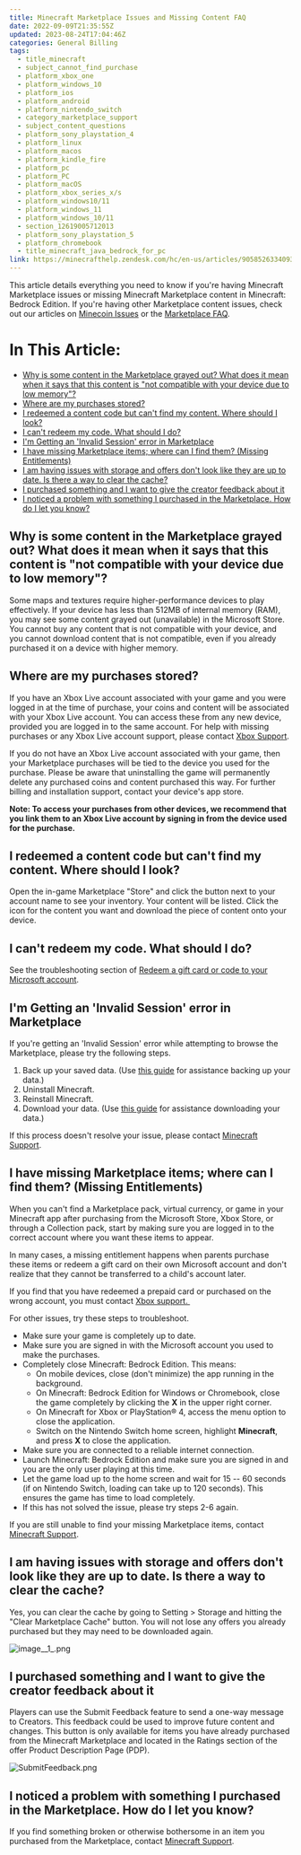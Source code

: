 ```yaml
---
title: Minecraft Marketplace Issues and Missing Content FAQ
date: 2022-09-09T21:35:55Z
updated: 2023-08-24T17:04:46Z
categories: General Billing
tags:
  - title_minecraft
  - subject_cannot_find_purchase
  - platform_xbox_one
  - platform_windows_10
  - platform_ios
  - platform_android
  - platform_nintendo_switch
  - category_marketplace_support
  - subject_content_questions
  - platform_sony_playstation_4
  - platform_linux
  - platform_macos
  - platform_kindle_fire
  - platform_pc
  - platform_PC
  - platform_macOS
  - platform_xbox_series_x/s
  - platform_windows10/11
  - platform_windows_11
  - platform_windows_10/11
  - section_12619005712013
  - platform_sony_playstation_5
  - platform_chromebook
  - title_minecraft_java_bedrock_for_pc
link: https://minecrafthelp.zendesk.com/hc/en-us/articles/9058526334093-Minecraft-Marketplace-Issues-and-Missing-Content-FAQ
---
```


This article details everything you need to know if you\'re having Minecraft Marketplace issues or missing Minecraft Marketplace content in Minecraft: Bedrock Edition. If you\'re having other Marketplace content issues, check out our articles on [Minecoin Issues](https://help.minecraft.net/hc/en-us/articles/9058316885133) or the [Marketplace FAQ](https://help.minecraft.net/hc/en-us/articles/4408963926541).

# In This Article:

-   [Why is some content in the Marketplace grayed out? What does it mean when it says that this content is "not compatible with your device due to low memory"?](https://minecrafthelp.zendesk.com/hc/en-us/articles/9058526334093-Minecraft-Marketplace-Issues-and-Missing-Content-FAQ#h_01GCJ2JEXQDZ6TD08C5JYFENYB)
-   [Where are my purchases stored?](https://minecrafthelp.zendesk.com/hc/en-us/articles/9058526334093-Minecraft-Marketplace-Issues-and-Missing-Content-FAQ#h_01GCJ2JM2V5XF37AWN28DTB19N)
-   [I redeemed a content code but can't find my content. Where should I look?](https://minecrafthelp.zendesk.com/hc/en-us/articles/9058526334093-Minecraft-Marketplace-Issues-and-Missing-Content-FAQ#h_01GCJ2JT77EHHYD4V66A1TPW96)
-   [I can't redeem my code. What should I do?](https://minecrafthelp.zendesk.com/hc/en-us/articles/9058526334093-Minecraft-Marketplace-Issues-and-Missing-Content-FAQ#h_01GCJ2K6J6QEV284E2AX46H47V)
-   [I\'m Getting an \'Invalid Session\' error in Marketplace](https://minecrafthelp.zendesk.com/hc/en-us/articles/9058526334093-Minecraft-Marketplace-Issues-and-Missing-Content-FAQ#h_01H6C9434JFS9HV45VRDYGK7SH)
-   [I have missing Marketplace items; where can I find them? (Missing Entitlements)](https://minecrafthelp.zendesk.com/hc/en-us/articles/9058526334093-Minecraft-Marketplace-Issues-and-Missing-Content-FAQ#h_01GCJ2KJEE1J8DS31TQEXE6PCQ)
-   [I am having issues with storage and offers don\'t look like they are up to date. Is there a way to clear the cache?](https://minecrafthelp.zendesk.com/hc/en-us/articles/9058526334093-Minecraft-Marketplace-Issues-and-Missing-Content-FAQ#h_01GXXN24VKSTG734M83N0ZYSKM)
-   [I purchased something and I want to give the creator feedback about it](https://minecrafthelp.zendesk.com/hc/en-us/articles/9058526334093-Minecraft-Marketplace-Issues-and-Missing-Content-FAQ#01H8M82JEDJV7K5GN86XEQMK06)
-   [I noticed a problem with something I purchased in the Marketplace. How do I let you know?](https://minecrafthelp.zendesk.com/hc/en-us/articles/9058526334093-Minecraft-Marketplace-Issues-and-Missing-Content-FAQ#h_01GCJ2KQTQCG0MNCP5M39SPDTR)

## Why is some content in the Marketplace grayed out? What does it mean when it says that this content is "not compatible with your device due to low memory"?

Some maps and textures require higher-performance devices to play effectively. If your device has less than 512MB of internal memory (RAM), you may see some content grayed out (unavailable) in the Microsoft Store. You cannot buy any content that is not compatible with your device, and you cannot download content that is not compatible, even if you already purchased it on a device with higher memory.

## Where are my purchases stored?

If you have an Xbox Live account associated with your game and you were logged in at the time of purchase, your coins and content will be associated with your Xbox Live account. You can access these from any new device, provided you are logged in to the same account. For help with missing purchases or any Xbox Live account support, please contact [Xbox Support](https://support.xbox.com/contact-us).

If you do not have an Xbox Live account associated with your game, then your Marketplace purchases will be tied to the device you used for the purchase. Please be aware that uninstalling the game will permanently delete any purchased coins and content purchased this way. For further billing and installation support, contact your device\'s app store.

**Note: To access your purchases from other devices, we recommend that you link them to an Xbox Live account by signing in from the device used for the purchase.**

## I redeemed a content code but can't find my content. Where should I look?

Open the in-game Marketplace "Store" and click the button next to your account name to see your inventory. Your content will be listed. Click the icon for the content you want and download the piece of content onto your device.

## I can't redeem my code. What should I do?

See the troubleshooting section of [Redeem a gift card or code to your Microsoft account](https://support.microsoft.com/en-us/account-billing/redeem-a-gift-card-or-code-to-your-microsoft-account-d6b2c675-9e31-f312-7ff4-21834ad22fa8).

## I\'m Getting an \'Invalid Session\' error in Marketplace

If you\'re getting an \'Invalid Session\' error while attempting to browse the Marketplace, please try the following steps.

1.  Back up your saved data. (Use [this guide](https://minecrafthelp.zendesk.com/hc/en-us/articles/4409165790605) for assistance backing up your data.)
2.  Uninstall Minecraft.
3.  Reinstall Minecraft.
4.  Download your data. (Use [this guide](https://minecrafthelp.zendesk.com/hc/en-us/articles/4409159214605) for assistance downloading your data.)

If this process doesn\'t resolve your issue, please contact [Minecraft Support](https://help.minecraft.net/hc/en-us/requests/new?ticket_form_id=360001225811).

## I have missing Marketplace items; where can I find them? (Missing Entitlements)

When you can't find a Marketplace pack, virtual currency, or game in your Minecraft app after purchasing from the Microsoft Store, Xbox Store, or through a Collection pack, start by making sure you are logged in to the correct account where you want these items to appear. 

In many cases, a missing entitlement happens when parents purchase these items or redeem a gift card on their own Microsoft account and don't realize that they cannot be transferred to a child's account later. 

If you find that you have redeemed a prepaid card or purchased on the wrong account, you must contact [Xbox support. ](https://support.xbox.com/en-US/contact-us) 

For other issues, try these steps to troubleshoot.

-   Make sure your game is completely up to date.  
-   Make sure you are signed in with the Microsoft account you used to make the purchases. 
-   Completely close Minecraft: Bedrock Edition. This means:  
    -   On mobile devices, close (don\'t minimize) the app running in the background.
    -   On Minecraft: Bedrock Edition for Windows or Chromebook, close the game completely by clicking the **X** in the upper right corner.  
    -   On Minecraft for Xbox or PlayStation® 4, access the menu option to close the application. 
    -   Switch on the Nintendo Switch home screen, highlight **Minecraft**, and press **X** to close the application.
-   Make sure you are connected to a reliable internet connection.
-   Launch Minecraft: Bedrock Edition and make sure you are signed in and you are the only user playing at this time.
-   Let the game load up to the home screen and wait for 15 -- 60 seconds (if on Nintendo Switch, loading can take up to 120 seconds). This ensures the game has time to load completely.
-   If this has not solved the issue, please try steps 2-6 again. 

If you are still unable to find your missing Marketplace items, contact [Minecraft Support](https://aka.ms/Minecraft-Support). 

## I am having issues with storage and offers don\'t look like they are up to date. Is there a way to clear the cache?

Yes, you can clear the cache by going to Setting \> Storage and hitting the \"Clear Marketplace Cache\" button. You will not lose any offers you already purchased but they may need to be downloaded again.

![image\_\_1\_.png](https://minecrafthelp.zendesk.com/hc/article_attachments/14813524879245)

## I purchased something and I want to give the creator feedback about it

Players can use the Submit Feedback feature to send a one-way message to Creators. This feedback could be used to improve future content and changes. This button is only available for items you have already purchased from the Minecraft Marketplace and located in the Ratings section of the offer Product Description Page (PDP).

![SubmitFeedback.png](https://minecrafthelp.zendesk.com/hc/article_attachments/18840137884429)

## I noticed a problem with something I purchased in the Marketplace. How do I let you know?

If you find something broken or otherwise bothersome in an item you purchased from the Marketplace, contact [Minecraft Support](https://aka.ms/Minecraft-Support).
